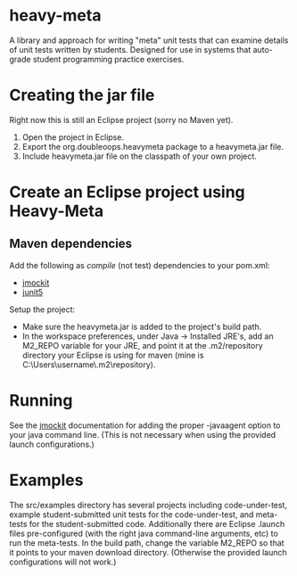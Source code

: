 # heavy-meta
A library and approach for writing "meta" unit tests that can examine details of unit tests written by students. 
Designed for use in systems that auto-grade student programming practice exercises.

# Creating the jar file

Right now this is still an Eclipse project (sorry no Maven yet).

1. Open the project in Eclipse.
2. Export the org.doubleoops.heavymeta package to a heavymeta.jar file.
3. Include heavymeta.jar file on the classpath of your own project.

# Create an Eclipse project using Heavy-Meta

## Maven dependencies

Add the following as *compile* (not test) dependencies to your pom.xml:

- [jmockit](https://mvnrepository.com/artifact/org.jmockit/jmockit)
- [junit5](https://mvnrepository.com/artifact/org.junit.jupiter/junit-jupiter)

Setup the project:

- Make sure the heavymeta.jar is added to the project's build path.
- In the workspace preferences, under Java -> Installed JRE's, add an M2_REPO variable for your JRE, and point it at the .m2/repository directory your Eclipse is using for maven (mine is C:\Users\username\\.m2\repository).

# Running
See the [jmockit](https://jmockit.github.io/tutorial/Introduction.html#runningTests) documentation for adding 
the proper -javaagent option to your java command line. (This is not necessary when using the provided launch configurations.)

# Examples

The src/examples directory has several projects including code-under-test, example student-submitted unit tests for the code-under-test, 
and meta-tests for the student-submitted code. Additionally there are Eclipse .launch files pre-configured (with the right java command-line
arguments, etc) to run the meta-tests. In the build path, change the variable M2_REPO so that it points to your maven download directory. 
(Otherwise the provided launch configurations will not work.)
